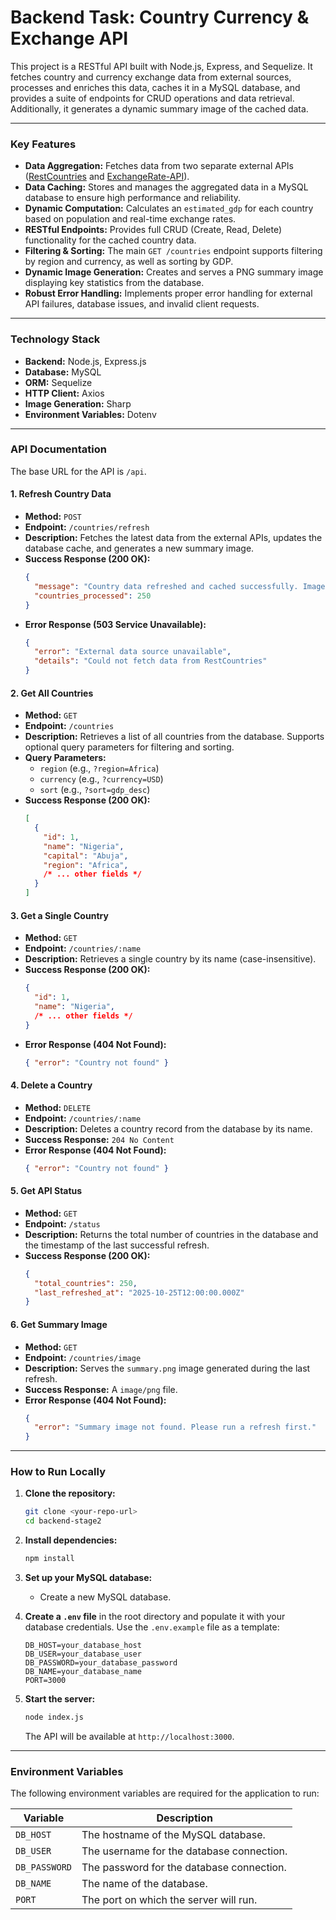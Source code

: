 # Backend Task: Country Currency & Exchange API

This project is a RESTful API built with Node.js, Express, and Sequelize. It fetches country and currency exchange data from external sources, processes and enriches this data, caches it in a MySQL database, and provides a suite of endpoints for CRUD operations and data retrieval. Additionally, it generates a dynamic summary image of the cached data.

---

### Key Features

-   **Data Aggregation:** Fetches data from two separate external APIs ([RestCountries](https://restcountries.com/) and [ExchangeRate-API](https://www.exchangerate-api.com/)).
-   **Data Caching:** Stores and manages the aggregated data in a MySQL database to ensure high performance and reliability.
-   **Dynamic Computation:** Calculates an `estimated_gdp` for each country based on population and real-time exchange rates.
-   **RESTful Endpoints:** Provides full CRUD (Create, Read, Delete) functionality for the cached country data.
-   **Filtering & Sorting:** The main `GET /countries` endpoint supports filtering by region and currency, as well as sorting by GDP.
-   **Dynamic Image Generation:** Creates and serves a PNG summary image displaying key statistics from the database.
-   **Robust Error Handling:** Implements proper error handling for external API failures, database issues, and invalid client requests.

---

### Technology Stack

-   **Backend:** Node.js, Express.js
-   **Database:** MySQL
-   **ORM:** Sequelize
-   **HTTP Client:** Axios
-   **Image Generation:** Sharp
-   **Environment Variables:** Dotenv

---

### API Documentation

The base URL for the API is `/api`.

#### 1. Refresh Country Data
-   **Method:** `POST`
-   **Endpoint:** `/countries/refresh`
-   **Description:** Fetches the latest data from the external APIs, updates the database cache, and generates a new summary image.
-   **Success Response (200 OK):**
    ```json
    {
      "message": "Country data refreshed and cached successfully. Image generation started.",
      "countries_processed": 250
    }
    ```
-   **Error Response (503 Service Unavailable):**
    ```json
    {
      "error": "External data source unavailable",
      "details": "Could not fetch data from RestCountries"
    }
    ```

#### 2. Get All Countries
-   **Method:** `GET`
-   **Endpoint:** `/countries`
-   **Description:** Retrieves a list of all countries from the database. Supports optional query parameters for filtering and sorting.
-   **Query Parameters:**
    -   `region` (e.g., `?region=Africa`)
    -   `currency` (e.g., `?currency=USD`)
    -   `sort` (e.g., `?sort=gdp_desc`)
-   **Success Response (200 OK):**
    ```json
    [
      {
        "id": 1,
        "name": "Nigeria",
        "capital": "Abuja",
        "region": "Africa",
        /* ... other fields */
      }
    ]
    ```

#### 3. Get a Single Country
-   **Method:** `GET`
-   **Endpoint:** `/countries/:name`
-   **Description:** Retrieves a single country by its name (case-insensitive).
-   **Success Response (200 OK):**
    ```json
    {
      "id": 1,
      "name": "Nigeria",
      /* ... other fields */
    }
    ```
-   **Error Response (404 Not Found):**
    ```json
    { "error": "Country not found" }
    ```

#### 4. Delete a Country
-   **Method:** `DELETE`
-   **Endpoint:** `/countries/:name`
-   **Description:** Deletes a country record from the database by its name.
-   **Success Response:** `204 No Content`
-   **Error Response (404 Not Found):**
    ```json
    { "error": "Country not found" }
    ```

#### 5. Get API Status
-   **Method:** `GET`
-   **Endpoint:** `/status`
-   **Description:** Returns the total number of countries in the database and the timestamp of the last successful refresh.
-   **Success Response (200 OK):**
    ```json
    {
      "total_countries": 250,
      "last_refreshed_at": "2025-10-25T12:00:00.000Z"
    }
    ```

#### 6. Get Summary Image
-   **Method:** `GET`
-   **Endpoint:** `/countries/image`
-   **Description:** Serves the `summary.png` image generated during the last refresh.
-   **Success Response:** A `image/png` file.
-   **Error Response (404 Not Found):**
    ```json
    {
      "error": "Summary image not found. Please run a refresh first."
    }
    ```

---

### How to Run Locally

1.  **Clone the repository:**
    ```bash
    git clone <your-repo-url>
    cd backend-stage2
    ```

2.  **Install dependencies:**
    ```bash
    npm install
    ```

3.  **Set up your MySQL database:**
    -   Create a new MySQL database.

4.  **Create a `.env` file** in the root directory and populate it with your database credentials. Use the `.env.example` file as a template:
    ```
    DB_HOST=your_database_host
    DB_USER=your_database_user
    DB_PASSWORD=your_database_password
    DB_NAME=your_database_name
    PORT=3000
    ```

5.  **Start the server:**
    ```bash
    node index.js
    ```
    The API will be available at `http://localhost:3000`.

---

### Environment Variables

The following environment variables are required for the application to run:

| Variable      | Description                               |
|---------------|-------------------------------------------|
| `DB_HOST`     | The hostname of the MySQL database.       |
| `DB_USER`     | The username for the database connection. |
| `DB_PASSWORD` | The password for the database connection. |
| `DB_NAME`     | The name of the database.                 |
| `PORT`        | The port on which the server will run.    |